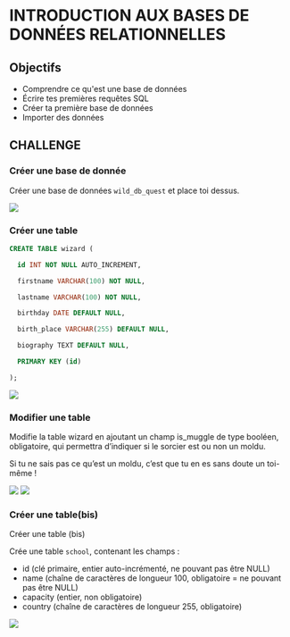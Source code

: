 # INTRODUCTION AUX BASES DE DONNÉES RELATIONNELLES

## Objectifs

- Comprendre ce qu'est une base de données
- Écrire tes premières requêtes SQL
- Créer ta première base de données
- Importer des données

## CHALLENGE

 ### Créer une base de donnée

Créer une base de données `wild_db_quest` et place toi dessus.

![](https://imgur.com/uwvYGsw.png)

### Créer une table

```SQL
CREATE TABLE wizard (

  id INT NOT NULL AUTO_INCREMENT,

  firstname VARCHAR(100) NOT NULL,

  lastname VARCHAR(100) NOT NULL,

  birthday DATE DEFAULT NULL,

  birth_place VARCHAR(255) DEFAULT NULL,

  biography TEXT DEFAULT NULL,

  PRIMARY KEY (id)

);

```

![](https://imgur.com/a5d5Iz7.png)

### Modifier une table

Modifie la table wizard en ajoutant un champ is_muggle de type booléen, obligatoire, qui permettra d’indiquer si le sorcier est ou non un moldu.

Si tu ne sais pas ce qu’est un moldu, c’est que tu en es sans doute un toi-même !

![](https://imgur.com/JGEeuFr.png)
![](https://imgur.com/bjMHaGs.png)


### Créer une table(bis)

Créer une table (bis)

Crée une table `school`, contenant les champs :

- id (clé primaire, entier auto-incrémenté, ne pouvant pas être NULL)
- name (chaîne de caractères de longueur 100, obligatoire = ne pouvant pas être NULL)
- capacity (entier, non obligatoire)
- country (chaîne de caractères de longueur 255, obligatoire)

![](https://imgur.com/tEBPb5C.png)


